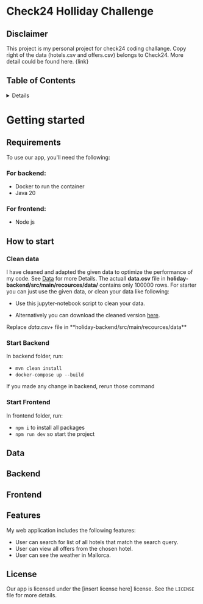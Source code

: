 # Check24 Holliday Challenge

## Disclaimer

This project is my personal project for check24 coding challange. Copy right of the data (hotels.csv and offers.csv) belongs to Check24. More detail could be found here. {link}

## Table of Contents

<details>
- [Check24 Holliday Challenge](#check24-holliday-challenge)
  - [Table of Contents](#table-of-contents)
  - [Disclaimer](#disclaimer)
  - [Requirements](#requirements)
  - [How to start](#how-to-start)
  - [Data](#data)
  - [Backend](#backend)
  - [Frontend](#frontend)
  - [Features](#features)
  - [License](#license)
</details>

# Getting started

## Requirements

To use our app, you'll need the following:

### For backend:

- Docker to run the container
- Java 20

### For frontend:

- Node js

## How to start

### Clean data

I have cleaned and adapted the given data to optimize the performance of my code. See [Data](#data) for more Details. The actuall **data.csv** file in **holiday-backend/src/main/recources/data/** contains only 100000 rows. For starter you can just use the given data, or clean your data like following:

- Use this jupyter-notebook script to clean your data.

- Alternatively you can download the cleaned version [here](https://www.google.com).

Replace **data.csv*+* file in **holiday-backend/src/main/recources/data\*\*

### Start Backend

In backend folder, run:

- `mvn clean install`
- `docker-compose up --build`

If you made any change in backend, rerun those command

### Start Frontend

In frontend folder, run:

- `npm i` to install all packages
- `npm run dev` so start the project

## Data

## Backend

## Frontend

## Features

My web application includes the following features:

- User can search for list of all hotels that match the search query.
- User can view all offers from the chosen hotel.
- User can see the weather in Mallorca.

## License

Our app is licensed under the [insert license here] license. See the `LICENSE` file for more details.
